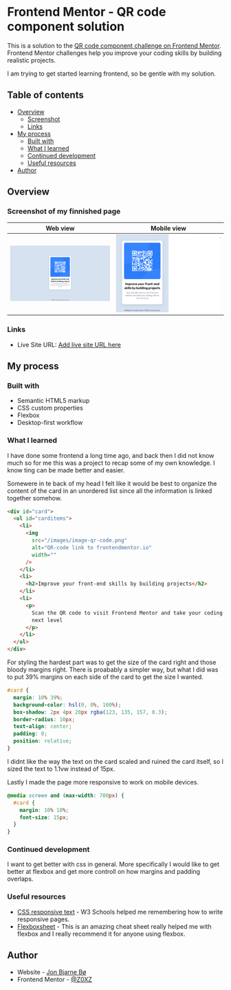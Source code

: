 # Frontend Mentor - QR code component solution

This is a solution to the [QR code component challenge on Frontend Mentor](https://www.frontendmentor.io/challenges/qr-code-component-iux_sIO_H). Frontend Mentor challenges help you improve your coding skills by building realistic projects.

I am trying to get started learning frontend, so be gentle with my solution.

## Table of contents

- [Overview](#overview)
  - [Screenshot](#screenshot)
  - [Links](#links)
- [My process](#my-process)
  - [Built with](#built-with)
  - [What I learned](#what-i-learned)
  - [Continued development](#continued-development)
  - [Useful resources](#useful-resources)
- [Author](#author)

## Overview

### Screenshot of my finnished page

|                                           Web view                                           |                                            Mobile view                                             |
| :------------------------------------------------------------------------------------------: | :------------------------------------------------------------------------------------------------: |
| ![](https://github.com/Z0XZ/qr-code-component-main/blob/master/design/WebPageScreenshot.png?raw=true) | ![](https://github.com/Z0XZ/qr-code-component-main/blob/master/design/WebPageScreenshotMobile.png?raw=true) |

### Links

- Live Site URL: [Add live site URL here](https://your-live-site-url.com)

## My process

### Built with

- Semantic HTML5 markup
- CSS custom properties
- Flexbox
- Desktop-first workflow

### What I learned

I have done some frontend a long time ago, and back then I did not know much so for me this was a project to recap some of my own knowledge. I know ting can be made better and easier.

Somewere in te back of my head I felt like it would be best to organize the content of the card in an unordered list since all the information is linked together somehow.

```html
<div id="card">
  <ul id="carditems">
    <li>
      <img
        src="/images/image-qr-code.png"
        alt="QR-code link to frontendmentor.io"
        width=""
      />
    </li>
    <li>
      <h2>Improve your front-end skills by building projects</h2>
    </li>
    <li>
      <p>
        Scan the QR code to visit Frontend Mentor and take your coding skills to the
        next level
      </p>
    </li>
  </ul>
</div>
```

For styling the hardest part was to get the size of the card right and those bloody margins right. There is proabably a simpler way, but what I did was to put 39% margins on each side of the card to get the size I wanted.

```css
#card {
  margin: 10% 39%;
  background-color: hsl(0, 0%, 100%);
  box-shadow: 2px 4px 20px rgba(123, 135, 157, 0.3);
  border-radius: 10px;
  text-align: center;
  padding: 0;
  position: relative;
}
```

I didnt like the way the text on the card scaled and ruined the card itself, so I sized the text to 1.1vw instead of 15px.

Lastly I made the page more responsive to work on mobile devices.

```css
@media screen and (max-width: 700px) {
  #card {
    margin: 10% 10%;
    font-size: 15px;
  }
}
```

### Continued development

I want to get better with css in general. More specifically I would like to get better at flexbox and get more controll on how margins and padding overlaps.

### Useful resources

- [CSS responsive text](https://www.w3schools.com/howto/howto_css_responsive_text.asp) - W3 Schools helped me remembering how to write responsive pages.
- [Flexboxsheet](https://flexboxsheet.com/) - This is an amazing cheat sheet really helped me with flexbox and I really recommend it for anyone using flexbox.

## Author

- Website - [Jon Bjarne Bø](https://www.jonbo.no)
- Frontend Mentor - [@Z0XZ](https://www.frontendmentor.io/profile/Z0XZ)
